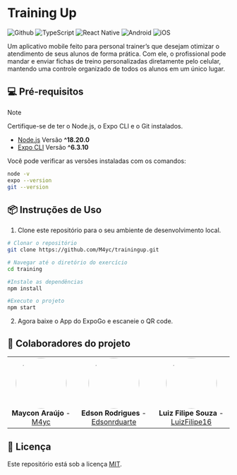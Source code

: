 # Training Up

![Github](https://img.shields.io/badge/GitHub-100000?style=for-the-badge&logo=github&logoColor=white)
![TypeScript](https://img.shields.io/badge/TypeScript-007ACC?style=for-the-badge&logo=typescript&logoColor=white)
![React Native](https://img.shields.io/badge/React_Native-20232A?style=for-the-badge&logo=react&logoColor=61DAFB)
![Android](https://img.shields.io/badge/Android-3DDC84?style=for-the-badge&logo=android&logoColor=white)
![iOS](https://img.shields.io/badge/iOS-000000?style=for-the-badge&logo=ios&logoColor=white)

Um aplicativo mobile feito para personal trainer’s que desejam otimizar o atendimento de seus alunos de forma prática. Com ele, o profissional pode mandar e enviar fichas de treino personalizadas diretamente pelo celular, mantendo uma controle organizado de todos os alunos em um único lugar.

## 💻 Pré-requisitos

> [!NOTE]
> Certifique-se de ter o Node.js, o Expo CLI e o Git instalados.

- [Node.js](https://nodejs.org/) Versão **^18.20.0**
- [Expo CLI](https://docs.expo.dev/more/expo-cli/) Versão **^6.3.10**

Você pode verificar as versões instaladas com os comandos:

```bash
node -v
expo --version
git --version
```

## 📦 Instruções de Uso

1. Clone este repositório para o seu ambiente de desenvolvimento local.

```bash
# Clonar o repositório
git clone https://github.com/M4yc/trainingup.git

# Navegar até o diretório do exercício
cd training

#Instale as dependências
npm install

#Execute o projeto
npm start
```

2. Agora baixe o App do ExpoGo e escaneie o QR code.


## 🤝 Colaboradores do projeto

<table>
  <tr>
    <td align="center">
      <img src="https://avatars.githubusercontent.com/u/62727540?v=4" width=115 style="border-radius: 50%;">
      <br>
      <b>Maycon Araújo</b> - <a href="https://github.com/M4yc" target="_blank">M4yc</a>
    </td>
    <td align="center">
      <img src="https://avatars.githubusercontent.com/u/178048907?v=4" width=115 style="border-radius: 50%;">
      <br>
      <b>Edson Rodrigues</b> - <a href="https://github.com/Edsonrduarte" target="_blank">Edsonrduarte</a>
    </td>
    <td align="center">
      <img src="https://avatars.githubusercontent.com/u/181023866?v=4" width=115 style="border-radius: 50%;">
      <br>
      <b>Luiz Filipe Souza</b> - <a href="https://github.com/LuizFilipe16" target="_blank">LuizFilipe16</a>
    </td>
  </tr>
</table>

## 📝 Licença

Este repositório está sob a licença [MIT](LICENSE).